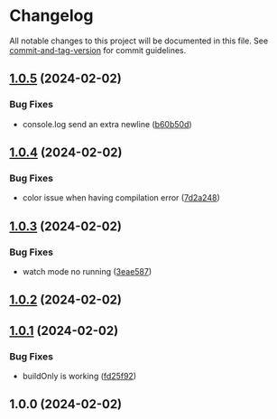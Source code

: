 # Changelog

All notable changes to this project will be documented in this file. See [commit-and-tag-version](https://github.com/absolute-version/commit-and-tag-version) for commit guidelines.

## [1.0.5](https://github.com/jlguenego/esbuild-watch-restart/compare/v1.0.4...v1.0.5) (2024-02-02)


### Bug Fixes

* console.log send an extra newline ([b60b50d](https://github.com/jlguenego/esbuild-watch-restart/commit/b60b50d721cbdd622ba9edd808cd632df2cf274e))

## [1.0.4](https://github.com/jlguenego/esbuild-watch-restart/compare/v1.0.3...v1.0.4) (2024-02-02)


### Bug Fixes

* color issue when having compilation error ([7d2a248](https://github.com/jlguenego/esbuild-watch-restart/commit/7d2a2489d9b2e7b0a82d370bea58d553b01dc1b0))

## [1.0.3](https://github.com/jlguenego/esbuild-watch-restart/compare/v1.0.2...v1.0.3) (2024-02-02)


### Bug Fixes

* watch mode no running ([3eae587](https://github.com/jlguenego/esbuild-watch-restart/commit/3eae5873d1d7546d7339214e7b55611752541d5d))

## [1.0.2](https://github.com/jlguenego/esbuild-watch-restart/compare/v1.0.1...v1.0.2) (2024-02-02)

## [1.0.1](https://github.com/jlguenego/esbuild-watch-restart/compare/v1.0.0...v1.0.1) (2024-02-02)


### Bug Fixes

* buildOnly is working ([fd25f92](https://github.com/jlguenego/esbuild-watch-restart/commit/fd25f924155048d5804dc59400f88b11f1258de0))

## 1.0.0 (2024-02-02)

